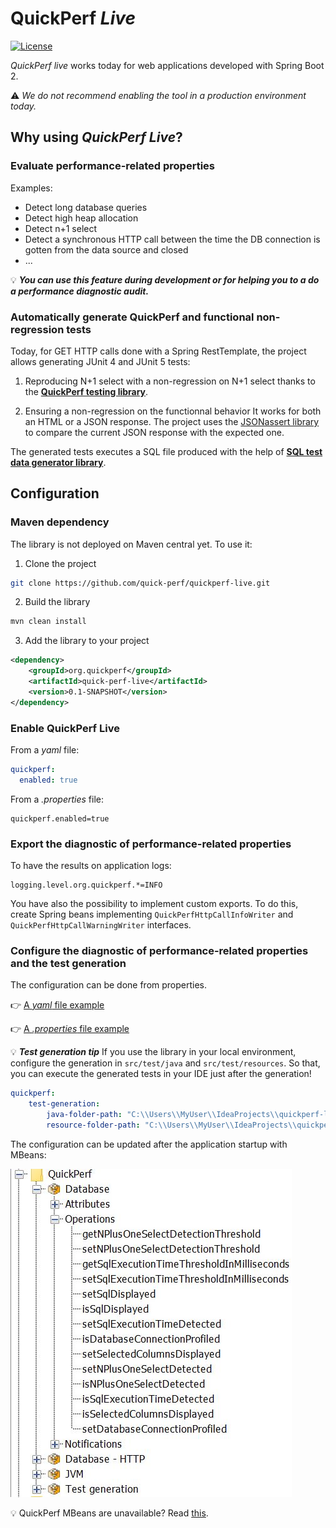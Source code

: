 # QuickPerf _Live_
<a href="https://github.com/quick-perf/quickperf-live/blob/master/LICENSE.txt">
    <img src="https://img.shields.io/badge/license-Apache2-blue.svg"
         alt = "License">
</a>

_QuickPerf live_ works today for web applications developed with Spring Boot 2.

⚠ _We do not recommend enabling the tool in a production environment today._

## Why using _QuickPerf Live_?
### Evaluate performance-related properties
Examples: 
* Detect long database queries 
* Detect high heap allocation
* Detect n+1 select 
* Detect a synchronous HTTP call between the time the DB connection is gotten from the data source and closed
* ...

:bulb: ***You can use this feature during development or for helping you to a do a performance diagnostic audit.***

###  Automatically generate QuickPerf and functional non-regression tests

Today, for GET HTTP calls done with a Spring RestTemplate, the project allows generating JUnit 4 and JUnit 5 tests:
1) Reproducing N+1 select with a non-regression on N+1 select thanks to the [**QuickPerf testing library**](https://github.com/quick-perf/quickperf).

2) Ensuring a non-regression on the functionnal behavior
It works for both an HTML or a JSON response. The project uses the [JSONassert library](https://github.com/skyscreamer/JSONassert) to compare the current JSON response with the expected one.

The generated tests executes a SQL file produced with the help of [**SQL test data generator library**](https://github.com/quick-perf/sql-test-data-generator#sql-test-data-generator). 

## Configuration
### Maven dependency
The library is not deployed on Maven central yet.
To use it:
1) Clone the project
```bash
git clone https://github.com/quick-perf/quickperf-live.git
```
2) Build the library
```bash
mvn clean install
```
3) Add the library to your project
```xml
<dependency>
    <groupId>org.quickperf</groupId>
    <artifactId>quick-perf-live</artifactId>
    <version>0.1-SNAPSHOT</version>
</dependency>
```

### Enable QuickPerf Live

From a _yaml_ file:

```yaml
quickperf:
  enabled: true
```

From a _.properties_ file:

```properties
quickperf.enabled=true
```

### Export the diagnostic of performance-related properties
To have the results on application logs:
```properties
logging.level.org.quickperf.*=INFO
```
You have also the possibility to implement custom exports.
To do this, create Spring beans implementing ```QuickPerfHttpCallInfoWriter``` and ```QuickPerfHttpCallWarningWriter``` interfaces.

### Configure the diagnostic of performance-related properties and the test generation
The configuration can be done from properties.

:point_right: [A _yaml_ file example](./spring-boot-2/src/test/resources/quickperf-properties-test.yml)

:point_right: [A _.properties_ file example](./spring-boot-2/src/test/resources/quickperf-properties-test.properties)

💡 ***Test generation tip*** If you use the library in your local environment, configure the generation in ```src/test/java``` and ```src/test/resources```. So that, you can execute the generated tests in your IDE just after the generation!
```yaml
quickperf:
    test-generation:
        java-folder-path: "C:\\Users\\MyUser\\IdeaProjects\\quickperf-live-demo\\src\\test\\java"
        resource-folder-path: "C:\\Users\\MyUser\\IdeaProjects\\quickperf-live-demo\\src\\test\\resources"
```
The configuration can be updated after the application startup with MBeans:

![](./doc/MBeans.JPG)

💡 QuickPerf MBeans are unavailable? Read [this](./doc/faq.md).
